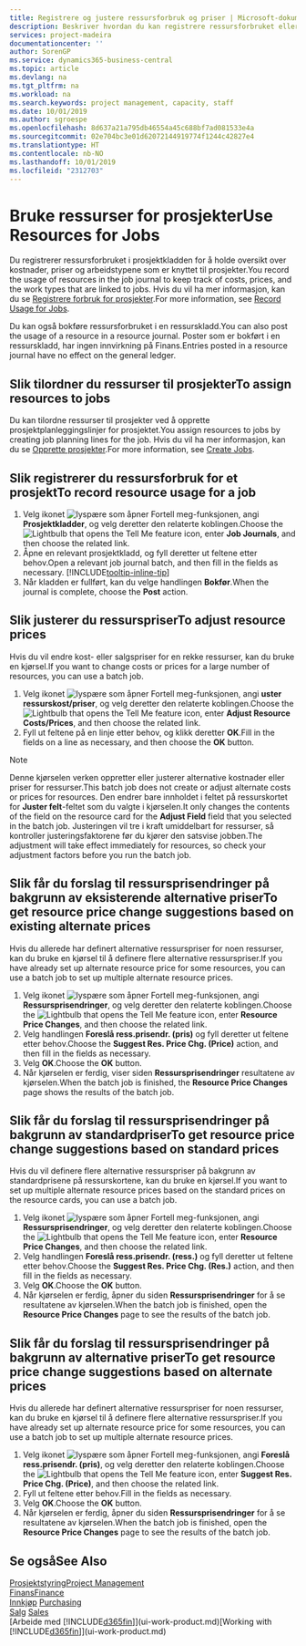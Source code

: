 ```yaml
---
title: Registrere og justere ressursforbruk og priser | Microsoft-dokumentasjon
description: Beskriver hvordan du kan registrere ressursforbruket eller forbruket som er knyttet til et prosjekt, for å holde rede på og håndtere kostnader, priser og arbeidstyper.
services: project-madeira
documentationcenter: ''
author: SorenGP
ms.service: dynamics365-business-central
ms.topic: article
ms.devlang: na
ms.tgt_pltfrm: na
ms.workload: na
ms.search.keywords: project management, capacity, staff
ms.date: 10/01/2019
ms.author: sgroespe
ms.openlocfilehash: 8d637a21a795db46554a45c688bf7ad081533e4a
ms.sourcegitcommit: 02e704bc3e01d62072144919774f1244c42827e4
ms.translationtype: HT
ms.contentlocale: nb-NO
ms.lasthandoff: 10/01/2019
ms.locfileid: "2312703"
---
```

# <a name="use-resources-for-jobs"></a><span data-ttu-id="d0b65-103">Bruke ressurser for prosjekter</span><span class="sxs-lookup"><span data-stu-id="d0b65-103">Use Resources for Jobs</span></span>
<span data-ttu-id="d0b65-104">Du registrerer ressursforbruket i prosjektkladden for å holde oversikt over kostnader, priser og arbeidstypene som er knyttet til prosjekter.</span><span class="sxs-lookup"><span data-stu-id="d0b65-104">You record the usage of resources in the job journal to keep track of costs, prices, and the work types that are linked to jobs.</span></span> <span data-ttu-id="d0b65-105">Hvis du vil ha mer informasjon, kan du se [Registrere forbruk for prosjekter](projects-how-record-job-usage.md).</span><span class="sxs-lookup"><span data-stu-id="d0b65-105">For more information, see [Record Usage for Jobs](projects-how-record-job-usage.md).</span></span>

<span data-ttu-id="d0b65-106">Du kan også bokføre ressursforbruket i en ressurskladd.</span><span class="sxs-lookup"><span data-stu-id="d0b65-106">You can also post the usage of a resource in a resource journal.</span></span> <span data-ttu-id="d0b65-107">Poster som er bokført i en ressurskladd, har ingen innvirkning på Finans.</span><span class="sxs-lookup"><span data-stu-id="d0b65-107">Entries posted in a resource journal have no effect on the general ledger.</span></span>

## <a name="to-assign-resources-to-jobs"></a><span data-ttu-id="d0b65-108">Slik tilordner du ressurser til prosjekter</span><span class="sxs-lookup"><span data-stu-id="d0b65-108">To assign resources to jobs</span></span>
<span data-ttu-id="d0b65-109">Du kan tilordne ressurser til prosjekter ved å opprette prosjektplanleggingslinjer for prosjektet.</span><span class="sxs-lookup"><span data-stu-id="d0b65-109">You assign resources to jobs by creating job planning lines for the job.</span></span> <span data-ttu-id="d0b65-110">Hvis du vil ha mer informasjon, kan du se [Opprette prosjekter](projects-how-create-jobs.md).</span><span class="sxs-lookup"><span data-stu-id="d0b65-110">For more information, see [Create Jobs](projects-how-create-jobs.md).</span></span>

## <a name="to-record-resource-usage-for-a-job"></a><span data-ttu-id="d0b65-111">Slik registrerer du ressursforbruk for et prosjekt</span><span class="sxs-lookup"><span data-stu-id="d0b65-111">To record resource usage for a job</span></span>
1. <span data-ttu-id="d0b65-112">Velg ikonet ![lyspære som åpner Fortell meg-funksjonen](media/ui-search/search_small.png "Fortell hva du vil gjøre"), angi **Prosjektkladder**, og velg deretter den relaterte koblingen.</span><span class="sxs-lookup"><span data-stu-id="d0b65-112">Choose the ![Lightbulb that opens the Tell Me feature](media/ui-search/search_small.png "Tell me what you want to do") icon, enter **Job Journals**, and then choose the related link.</span></span>
2. <span data-ttu-id="d0b65-113">Åpne en relevant prosjektkladd, og fyll deretter ut feltene etter behov.</span><span class="sxs-lookup"><span data-stu-id="d0b65-113">Open a relevant job journal batch, and then fill in the fields as necessary.</span></span> [!INCLUDE[tooltip-inline-tip](includes/tooltip-inline-tip_md.md)]
3. <span data-ttu-id="d0b65-114">Når kladden er fullført, kan du velge handlingen **Bokfør**.</span><span class="sxs-lookup"><span data-stu-id="d0b65-114">When the journal is complete, choose the **Post** action.</span></span>

## <a name="to-adjust-resource-prices"></a><span data-ttu-id="d0b65-115">Slik justerer du ressurspriser</span><span class="sxs-lookup"><span data-stu-id="d0b65-115">To adjust resource prices</span></span>
<span data-ttu-id="d0b65-116">Hvis du vil endre kost- eller salgspriser for en rekke ressurser, kan du bruke en kjørsel.</span><span class="sxs-lookup"><span data-stu-id="d0b65-116">If you want to change costs or prices for a large number of resources, you can use a batch job.</span></span>  

1. <span data-ttu-id="d0b65-117">Velg ikonet ![lyspære som åpner Fortell meg-funksjonen](media/ui-search/search_small.png "Fortell hva du vil gjøre"), angi **uster ressurskost/priser**, og velg deretter den relaterte koblingen.</span><span class="sxs-lookup"><span data-stu-id="d0b65-117">Choose the ![Lightbulb that opens the Tell Me feature](media/ui-search/search_small.png "Tell me what you want to do") icon, enter **Adjust Resource Costs/Prices**, and then choose the related link.</span></span>
2. <span data-ttu-id="d0b65-118">Fyll ut feltene på en linje etter behov, og klikk deretter **OK**.</span><span class="sxs-lookup"><span data-stu-id="d0b65-118">Fill in the fields on a line as necessary, and then choose the **OK** button.</span></span>

> [!NOTE]  
>   <span data-ttu-id="d0b65-119">Denne kjørselen verken oppretter eller justerer alternative kostnader eller priser for ressurser.</span><span class="sxs-lookup"><span data-stu-id="d0b65-119">This batch job does not create or adjust alternate costs or prices for resources.</span></span> <span data-ttu-id="d0b65-120">Den endrer bare innholdet i feltet på ressurskortet for **Juster felt**-feltet som du valgte i kjørselen.</span><span class="sxs-lookup"><span data-stu-id="d0b65-120">It only changes the contents of the field on the resource card for the **Adjust Field** field that you selected in the batch job.</span></span> <span data-ttu-id="d0b65-121">Justeringen vil tre i kraft umiddelbart for ressurser, så kontroller justeringsfaktorene før du kjører den satsvise jobben.</span><span class="sxs-lookup"><span data-stu-id="d0b65-121">The adjustment will take effect immediately for resources, so check your adjustment factors before you run the batch job.</span></span>

## <a name="to-get-resource-price-change-suggestions-based-on-existing-alternate-prices"></a><span data-ttu-id="d0b65-122">Slik får du forslag til ressursprisendringer på bakgrunn av eksisterende alternative priser</span><span class="sxs-lookup"><span data-stu-id="d0b65-122">To get resource price change suggestions based on existing alternate prices</span></span>
<span data-ttu-id="d0b65-123">Hvis du allerede har definert alternative ressurspriser for noen ressurser, kan du bruke en kjørsel til å definere flere alternative ressurspriser.</span><span class="sxs-lookup"><span data-stu-id="d0b65-123">If you have already set up alternate resource price for some resources, you can use a batch job to set up multiple alternate resource prices.</span></span>

1. <span data-ttu-id="d0b65-124">Velg ikonet ![lyspære som åpner Fortell meg-funksjonen](media/ui-search/search_small.png "Fortell hva du vil gjøre"), angi **Ressursprisendringer**, og velg deretter den relaterte koblingen.</span><span class="sxs-lookup"><span data-stu-id="d0b65-124">Choose the ![Lightbulb that opens the Tell Me feature](media/ui-search/search_small.png "Tell me what you want to do") icon, enter **Resource Price Changes**, and then choose the related link.</span></span>
2. <span data-ttu-id="d0b65-125">Velg handlingen **Foreslå ress.prisendr. (pris)** og fyll deretter ut feltene etter behov.</span><span class="sxs-lookup"><span data-stu-id="d0b65-125">Choose the **Suggest Res. Price Chg. (Price)** action, and then fill in the fields as necessary.</span></span>
3. <span data-ttu-id="d0b65-126">Velg **OK**.</span><span class="sxs-lookup"><span data-stu-id="d0b65-126">Choose the **OK** button.</span></span>  
4. <span data-ttu-id="d0b65-127">Når kjørselen er ferdig, viser siden **Ressursprisendringer** resultatene av kjørselen.</span><span class="sxs-lookup"><span data-stu-id="d0b65-127">When the batch job is finished, the **Resource Price Changes** page shows the results of the batch job.</span></span>

## <a name="to-get-resource-price-change-suggestions-based-on-standard-prices"></a><span data-ttu-id="d0b65-128">Slik får du forslag til ressursprisendringer på bakgrunn av standardpriser</span><span class="sxs-lookup"><span data-stu-id="d0b65-128">To get resource price change suggestions based on standard prices</span></span>
<span data-ttu-id="d0b65-129">Hvis du vil definere flere alternative ressurspriser på bakgrunn av standardprisene på ressurskortene, kan du bruke en kjørsel.</span><span class="sxs-lookup"><span data-stu-id="d0b65-129">If you want to set up multiple alternate resource prices based on the standard prices on the resource cards, you can use a batch job.</span></span>  

1. <span data-ttu-id="d0b65-130">Velg ikonet ![lyspære som åpner Fortell meg-funksjonen](media/ui-search/search_small.png "Fortell hva du vil gjøre"), angi **Ressursprisendringer**, og velg deretter den relaterte koblingen.</span><span class="sxs-lookup"><span data-stu-id="d0b65-130">Choose the ![Lightbulb that opens the Tell Me feature](media/ui-search/search_small.png "Tell me what you want to do") icon, enter **Resource Price Changes**, and then choose the related link.</span></span>
2. <span data-ttu-id="d0b65-131">Velg handlingen **Foreslå ress.prisendr. (ress.)** og fyll deretter ut feltene etter behov.</span><span class="sxs-lookup"><span data-stu-id="d0b65-131">Choose the **Suggest Res. Price Chg. (Res.)** action, and then fill in the fields as necessary.</span></span>  
3. <span data-ttu-id="d0b65-132">Velg **OK**.</span><span class="sxs-lookup"><span data-stu-id="d0b65-132">Choose the **OK** button.</span></span>  
4. <span data-ttu-id="d0b65-133">Når kjørselen er ferdig, åpner du siden **Ressursprisendringer** for å se resultatene av kjørselen.</span><span class="sxs-lookup"><span data-stu-id="d0b65-133">When the batch job is finished, open the **Resource Price Changes** page to see the results of the batch job.</span></span>

## <a name="to-get-resource-price-change-suggestions-based-on-alternate-prices"></a><span data-ttu-id="d0b65-134">Slik får du forslag til ressursprisendringer på bakgrunn av alternative priser</span><span class="sxs-lookup"><span data-stu-id="d0b65-134">To get resource price change suggestions based on alternate prices</span></span>
<span data-ttu-id="d0b65-135">Hvis du allerede har definert alternative ressurspriser for noen ressurser, kan du bruke en kjørsel til å definere flere alternative ressurspriser.</span><span class="sxs-lookup"><span data-stu-id="d0b65-135">If you have already set up alternate resource price for some resources, you can use a batch job to set up multiple alternate resource prices.</span></span>

1. <span data-ttu-id="d0b65-136">Velg ikonet ![lyspære som åpner Fortell meg-funksjonen](media/ui-search/search_small.png "Fortell hva du vil gjøre"), angi **Foreslå ress.prisendr. (pris)**, og velg deretter den relaterte koblingen.</span><span class="sxs-lookup"><span data-stu-id="d0b65-136">Choose the ![Lightbulb that opens the Tell Me feature](media/ui-search/search_small.png "Tell me what you want to do") icon, enter **Suggest Res. Price Chg. (Price)**, and then choose the related link.</span></span>  
2. <span data-ttu-id="d0b65-137">Fyll ut feltene etter behov.</span><span class="sxs-lookup"><span data-stu-id="d0b65-137">Fill in the fields as necessary.</span></span>
3. <span data-ttu-id="d0b65-138">Velg **OK**.</span><span class="sxs-lookup"><span data-stu-id="d0b65-138">Choose the **OK** button.</span></span>  
4. <span data-ttu-id="d0b65-139">Når kjørselen er ferdig, åpner du siden **Ressursprisendringer** for å se resultatene av kjørselen.</span><span class="sxs-lookup"><span data-stu-id="d0b65-139">When the batch job is finished, open the **Resource Price Changes** page to see the results of the batch job.</span></span>

## <a name="see-also"></a><span data-ttu-id="d0b65-140">Se også</span><span class="sxs-lookup"><span data-stu-id="d0b65-140">See Also</span></span>
[<span data-ttu-id="d0b65-141">Prosjektstyring</span><span class="sxs-lookup"><span data-stu-id="d0b65-141">Project Management</span></span>](projects-manage-projects.md)  
[<span data-ttu-id="d0b65-142">Finans</span><span class="sxs-lookup"><span data-stu-id="d0b65-142">Finance</span></span>](finance.md)  
<span data-ttu-id="d0b65-143">[Innkjøp](purchasing-manage-purchasing.md)       </span><span class="sxs-lookup"><span data-stu-id="d0b65-143">[Purchasing](purchasing-manage-purchasing.md)       </span></span>  
<span data-ttu-id="d0b65-144">[Salg](sales-manage-sales.md)   </span><span class="sxs-lookup"><span data-stu-id="d0b65-144">[Sales](sales-manage-sales.md)   </span></span>  
<span data-ttu-id="d0b65-145">[Arbeide med [!INCLUDE[d365fin](includes/d365fin_md.md)]](ui-work-product.md)</span><span class="sxs-lookup"><span data-stu-id="d0b65-145">[Working with [!INCLUDE[d365fin](includes/d365fin_md.md)]](ui-work-product.md)</span></span>  
